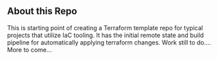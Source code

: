 ## About this Repo 
This is starting point of creating a Terraform template repo for typical projects that utilize IaC tooling. It has the initial remote state and build pipeline for automatically applying terraform changes. Work still to do.... More to come...